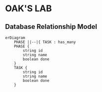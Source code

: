 # OAK'S LAB

## Database Relationship Model

```mermaid
erDiagram
    PHASE ||--|{ TASK : has_many
    PHASE {
        string id
        string name
        boolean done
    }
    TASK {
        string id
        string name
        boolean done
    }
```
